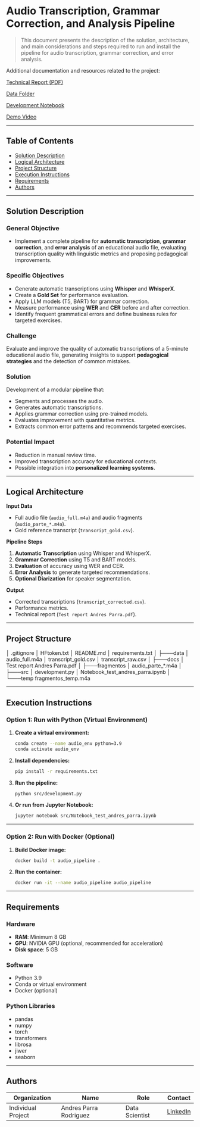# Audio Transcription, Grammar Correction, and Analysis Pipeline
>This document presents the description of the solution, architecture, and main considerations and steps required to run and install the pipeline for audio transcription, grammar correction, and error analysis.

Additional documentation and resources related to the project:

[Technical Report (PDF)](docs/Test%20report%20Andres%20Parra.pdf)

[Data Folder](data/)

[Development Notebook](src/Notebook_test_andres_parra.ipynb)

[Demo Video](Pending)

---

## Table of Contents
* [Solution Description](#solution-description)
* [Logical Architecture](#logical-architecture)
* [Project Structure](#project-structure)
* [Execution Instructions](#execution-instructions)
* [Requirements](#requirements)
* [Authors](#authors)

---

## Solution Description

### General Objective
- Implement a complete pipeline for **automatic transcription**, **grammar correction**, and **error analysis** of an educational audio file, evaluating transcription quality with linguistic metrics and proposing pedagogical improvements.

### Specific Objectives
- Generate automatic transcriptions using **Whisper** and **WhisperX**.
- Create a **Gold Set** for performance evaluation.
- Apply LLM models (T5, BART) for grammar correction.
- Measure performance using **WER** and **CER** before and after correction.
- Identify frequent grammatical errors and define business rules for targeted exercises.

### Challenge
Evaluate and improve the quality of automatic transcriptions of a 5-minute educational audio file, generating insights to support **pedagogical strategies** and the detection of common mistakes.

### Solution
Development of a modular pipeline that:
- Segments and processes the audio.
- Generates automatic transcriptions.
- Applies grammar correction using pre-trained models.
- Evaluates improvement with quantitative metrics.
- Extracts common error patterns and recommends targeted exercises.

### Potential Impact
- Reduction in manual review time.
- Improved transcription accuracy for educational contexts.
- Possible integration into **personalized learning systems**.

---

## Logical Architecture
**Input Data**
- Full audio file (`audio_full.m4a`) and audio fragments (`audio_parte_*.m4a`).
- Gold reference transcript (`transcript_gold.csv`).

**Pipeline Steps**
1. **Automatic Transcription** using Whisper and WhisperX.
2. **Grammar Correction** using T5 and BART models.
3. **Evaluation** of accuracy using WER and CER.
4. **Error Analysis** to generate targeted recommendations.
5. **Optional Diarization** for speaker segmentation.

**Output**
- Corrected transcriptions (`transcript_corrected.csv`).
- Performance metrics.
- Technical report (`Test report Andres Parra.pdf`).

---

## Project Structure


│ .gitignore
│ HFtoken.txt
│ README.md
│ requirements.txt
│
├───data
│ audio_full.m4a
│ transcript_gold.csv
│ transcript_raw.csv
│
├───docs
│ Test report Andres Parra.pdf
│
├───fragmentos
│ audio_parte_*.m4a
│
├───src
│ development.py
│ Notebook_test_andres_parra.ipynb
│
└───temp
fragmentos_temp.m4a

---

## Execution Instructions

### Option 1: Run with Python (Virtual Environment)

1. **Create a virtual environment:**
    ```bash
    conda create --name audio_env python=3.9
    conda activate audio_env
    ```

2. **Install dependencies:**
    ```bash
    pip install -r requirements.txt
    ```

3. **Run the pipeline:**
    ```bash
    python src/development.py
    ```

4. **Or run from Jupyter Notebook:**
    ```bash
    jupyter notebook src/Notebook_test_andres_parra.ipynb
    ```

---

### Option 2: Run with Docker (Optional)

1. **Build Docker image:**
    ```bash
    docker build -t audio_pipeline .
    ```

2. **Run the container:**
    ```bash
    docker run -it --name audio_pipeline audio_pipeline
    ```

---

## Requirements

### Hardware
- **RAM**: Minimum 8 GB  
- **GPU**: NVIDIA GPU (optional, recommended for acceleration)  
- **Disk space**: 5 GB  

### Software
- Python 3.9  
- Conda or virtual environment  
- Docker (optional)  

### Python Libraries
- pandas  
- numpy  
- torch  
- transformers  
- librosa  
- jiwer  
- seaborn  

---

## Authors

| Organization       | Name                   | Role            | Contact |
|--------------------|------------------------|-----------------|---------|
| Individual Project | Andres Parra Rodriguez | Data Scientist  | [LinkedIn](https://www.linkedin.com/in/andresparrarod/) |